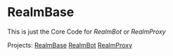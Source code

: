 # RealmBase
This is just the Core Code for *RealmBot* or *RealmProxy*

Projects: 
[RealmBase](https://github.com/kingingo/RealmBase)
[RealmBot](https://github.com/kingingo/RealmBot)
[RealmProxy](https://github.com/kingingo/RealmProxy)
